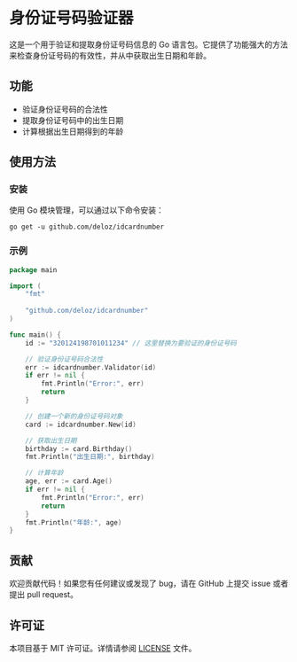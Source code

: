 # 身份证号码验证器

这是一个用于验证和提取身份证号码信息的 Go 语言包。它提供了功能强大的方法来检查身份证号码的有效性，并从中获取出生日期和年龄。

## 功能

- 验证身份证号码的合法性
- 提取身份证号码中的出生日期
- 计算根据出生日期得到的年龄

## 使用方法

### 安装

使用 Go 模块管理，可以通过以下命令安装：

```shell
go get -u github.com/deloz/idcardnumber
```

### 示例

```go
package main

import (
	"fmt"
	
	"github.com/deloz/idcardnumber"
)

func main() {
	id := "320124198701011234" // 这里替换为要验证的身份证号码

	// 验证身份证号码合法性
	err := idcardnumber.Validator(id)
	if err != nil {
		fmt.Println("Error:", err)
		return
	}

	// 创建一个新的身份证号码对象
	card := idcardnumber.New(id)

	// 获取出生日期
	birthday := card.Birthday()
	fmt.Println("出生日期:", birthday)

	// 计算年龄
	age, err := card.Age()
	if err != nil {
		fmt.Println("Error:", err)
		return
	}
	fmt.Println("年龄:", age)
}
```

## 贡献

欢迎贡献代码！如果您有任何建议或发现了 bug，请在 GitHub 上提交 issue 或者提出 pull request。

## 许可证

本项目基于 MIT 许可证。详情请参阅 [LICENSE](LICENSE) 文件。